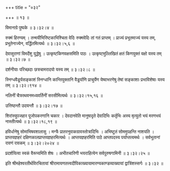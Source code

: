 +++
title = "०३२"

+++
 ॥ १३  ॥   

  

विमानाग्रे पुष्पके  ॥  ३।३२।४  ॥   

  

रुक्मं हिरण्यम् । तन्मयीभिरिष्टकाभिश्चिता वेदिः रुक्मवेदिः तां गतं प्राप्तम् । प्राज्यं प्रभूतमाज्यं यस्य तम्, प्रभूतेनाज्येन, वर्द्धितमित्यर्थः  ॥  ३।३२।५,६  ॥   

  

देवासुराणां विमर्देशु युद्धेषु । उत्कृष्टकिणवक्षसमिति पाठः । उत्कृष्टमुल्लिखितं क्षतं किणयुक्तं वक्षो यस्य तम्  ॥  ३।३२।७  ॥   

  

दर्शनीयाः परिच्छदाः छत्रचामरादयो यस्य तम्  ॥  ३।३२।८  ॥   

  

स्निग्धवैडूर्यसङ्काशं स्निग्धानि कान्तियुक्तानि वैडूर्याणि प्राचुर्येण येष्वाभरणेषु तेषां सङ्काशाः प्रभाविशेषाः यस्य तम्  ॥  ३।३२।९१४  ॥   

  

नलिनीं चैत्ररथवनमध्यवर्तिनीं सरसीमित्यर्थः  ॥  ३।३२।१५,१६  ॥   

  

उत्तिष्ठन्तौ उदयन्तौ  ॥  ३।३२।१७  ॥   

  

शिरांस्युपजहार पूजोपकरणानि चकार । देवदानवेति मानुषादृते देवादिभिः कर्तृभिः अस्य मृत्युतो भयं मरणभयं नास्तीत्यर्थः  ॥  ३।३२।१८,१९  ॥   

  

हविर्धानेषु सोमाभिषवशालासु । मन्त्रैः प्रातरनुवाकग्रावस्तोत्रादिभिः । अभिष्टुतं सोममुपहन्ति नाशयति । प्राप्तयज्ञहरं दक्षिणकालप्राप्तयज्ञहरमित्यर्थः । आप्तयज्ञहरमिति पाठे आप्तपदस्य पर्याप्तत्वमर्थः । सर्वभूतानां रावणं रावकम्  ॥  ३।३२।२०२४  ॥   

  

प्रदर्शयित्वा स्वकं वैरूप्यमिति शेषः । अभीतचारिणी भयराहित्येन सर्वपुरुषगामिनी  ॥  ३।३२।२५  ॥   

  

इति श्रीमहेश्वरतीर्थविरचितायां श्रीरामायणतत्त्वदीपिकाख्यायामारण्यकाण्डव्याख्यायां द्वात्रिंशस्सर्गः  ॥  ३।३२  ॥   

  

